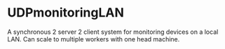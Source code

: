 # UDPmonitoringLAN
A synchronous 2 server 2 client system for monitoring devices on a local LAN. Can scale to multiple workers with one head machine. 
